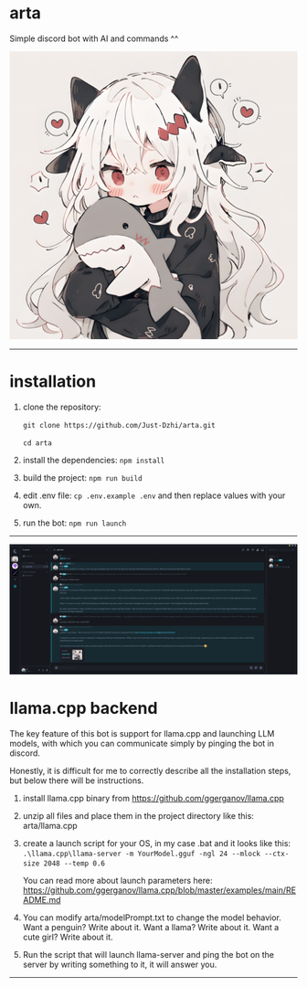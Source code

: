 # arta

Simple discord bot with AI and commands ^^

![arta](./arta.jpg)

---

# installation

1. clone the repository:

    `git clone https://github.com/Just-Dzhi/arta.git`

    `cd arta`

2. install the dependencies: `npm install`

3. build the project: `npm run build`

4. edit .env file: `cp .env.example .env` and then replace values with your own.

5. run the bot: `npm run launch`

---

![conversation](./conversation.png)

# llama.cpp backend

The key feature of this bot is support for llama.cpp and launching LLM models, with which you can communicate simply by pinging the bot in discord.

Honestly, it is difficult for me to correctly describe all the installation steps, but below there will be instructions.

1. install llama.cpp binary from https://github.com/ggerganov/llama.cpp

2. unzip all files and place them in the project directory like this: arta/llama.cpp

3. create a launch script for your OS, in my case .bat and it looks like this:
`.\llama.cpp\llama-server -m YourModel.gguf -ngl 24 --mlock --ctx-size 2048 --temp 0.6`

    You can read more about launch parameters here:
    https://github.com/ggerganov/llama.cpp/blob/master/examples/main/README.md

4. You can modify arta/modelPrompt.txt to change the model behavior. Want a penguin? Write about it. Want a llama? Write about it. Want a cute girl? Write about it.

5. Run the script that will launch llama-server and ping the bot on the server by writing something to it, it will answer you.

---